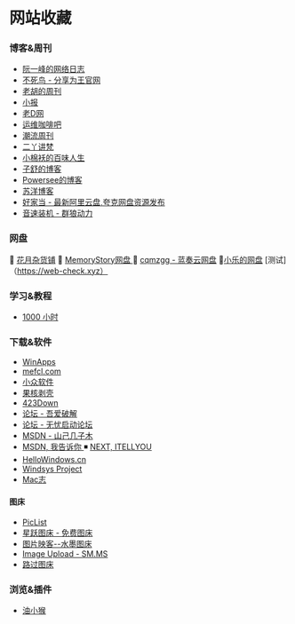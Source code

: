 # 网站收藏   

### 博客&周刊

 -  [阮一峰的网络日志](https://www.ruanyifeng.com/blog/)
 - [不死鸟 - 分享为王官网](https://iui.su/)
 - [老胡的周刊](https://weekly.howie6879.com/)
 -  [小报](http://baoxiaobao.asia/baoxiaobao.html)
 - [老D网](https://laod.cn/)
 - [运维咖啡吧](https://blog.ops-coffee.cn/)
 - [潮流周刊](https://weekly.tw93.fun/)
 - [二丫讲梵](https://wiki.eryajf.net/)
 - [小棉袄的百味人生](https://haikuoshijie.cn/)
 - [子舒的博客](https://zishu.me/)
 - [Powersee的博客](https://powersee.github.io/)
 - [苏洋博客](https://soulteary.com/)
 - [好家当 - 最新阿里云盘,夸克网盘资源发布](https://www.hjdang.com/)
 - [音速装机 - 群狼动力](https://sonic.volf.club/)
### 网盘
🔘 [花月杂货铺](https://alist.nekomoon.cc/) 
🔘 [MemoryStory网盘 ](https://file.cnxiaobai.com/)
💮 [cqmzgg - 蓝奏云网盘](https://cqmzgg.lanzn.com/u/cqmzgg) 
💮[小乐的网盘](https://share.xiaole88.com/)
[测试]（https://web-check.xyz）

### 学习&教程
-  [1000 小时](https://1000h.org/)

### 下载&软件
- [WinApps ](https://www.winapps.cc/)
- [mefcl.com](https://www.mefcl.com/)
- [小众软件 ](https://www.appinn.com/)
- [果核剥壳 ](https://www.ghxi.com/)
- [423Down](https://www.423down.com/)
- [论坛 - 吾爱破解 ](https://www.52pojie.cn/) 
- [论坛 - 无忧启动论坛 ](http://bbs.wuyou.net/forum.php)
- [MSDN - 山己几子木](https://msdn.sjjzm.com/)
- [MSDN, 我告诉你 ](https://msdn.itellyou.cn/) ◾ [NEXT, ITELLYOU](https://next.itellyou.cn/)
- [HelloWindows.cn ](https://hellowindows.cn/) 
- [Windsys Project ](https://windsys.win/)
- [Mac志 ](https://www.isofts.org/)
#### 图床

- [PicList](https://piclist.cn/)
- [星跃图床 - 免费图床](https://img.xwyue.com/)
- [图片映客--水墨图床](https://img.ink/)
- [Image Upload - SM.MS ](https://sm.ms/)
- [路过图床 ](https://imgse.com/)
### 浏览&插件
- [油小猴](https://www.youxiaohou.com/)